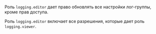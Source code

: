 Роль `logging.editor` дает право обновлять все настройки лог-группы, кроме прав доступа.

Роль `logging.editor` включает все разрешения, которые дает роль `logging.viewer`.